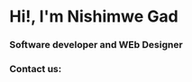 <h1>Hi!, I'm Nishimwe Gad</h1>
<h3> Software developer and WEb Designer </h3>
<h3 color="blue">Contact us:</h3>
